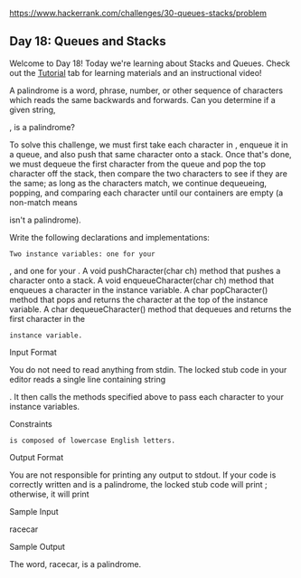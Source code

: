 https://www.hackerrank.com/challenges/30-queues-stacks/problem

## Day 18: Queues and Stacks

Welcome to Day 18! Today we're learning about Stacks and Queues. Check out the [Tutorial](https://www.hackerrank.com/challenges/30-queues-stacks/tutorial) tab for learning materials and an instructional video!

A palindrome is a word, phrase, number, or other sequence of characters which reads the same backwards and forwards. Can you determine if a given string,

, is a palindrome?

To solve this challenge, we must first take each character in
, enqueue it in a queue, and also push that same character onto a stack. Once that's done, we must dequeue the first character from the queue and pop the top character off the stack, then compare the two characters to see if they are the same; as long as the characters match, we continue dequeueing, popping, and comparing each character until our containers are empty (a non-match means

isn't a palindrome).

Write the following declarations and implementations:

    Two instance variables: one for your 

, and one for your
.
A void pushCharacter(char ch) method that pushes a character onto a stack.
A void enqueueCharacter(char ch) method that enqueues a character in the
instance variable.
A char popCharacter() method that pops and returns the character at the top of the
instance variable.
A char dequeueCharacter() method that dequeues and returns the first character in the

    instance variable.

Input Format

You do not need to read anything from stdin. The locked stub code in your editor reads a single line containing string

. It then calls the methods specified above to pass each character to your instance variables.

Constraints

    is composed of lowercase English letters.

Output Format

You are not responsible for printing any output to stdout.
If your code is correctly written and
is a palindrome, the locked stub code will print ; otherwise, it will print

Sample Input

racecar

Sample Output

The word, racecar, is a palindrome.
